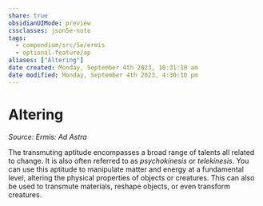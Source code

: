```yaml
---
share: true
obsidianUIMode: preview
cssclasses: json5e-note
tags:
  - compendium/src/5e/ermis
  - optional-feature/ap
aliases: ["Altering"]
date created: Monday, September 4th 2023, 10:31:10 am
date modified: Monday, September 4th 2023, 4:30:10 pm
---
```

# Altering

*Source: Ermis: Ad Astra* 

The transmuting aptitude encompasses a broad range of talents all related to change. It is also often referred to as *psychokinesis* or *telekinesis*. You can use this aptitude to manipulate matter and energy at a fundamental level, altering the physical properties of objects or creatures. This can also be used to transmute materials, reshape objects, or even transform creatures.